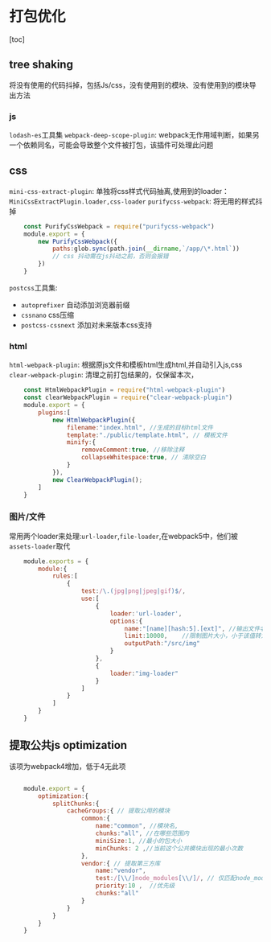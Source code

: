 # 打包优化

[toc]

## tree shaking

将没有使用的代码抖掉，包括Js/css，没有使用到的模块、没有使用到的模块导出方法

### js

`lodash-es`工具集
`webpack-deep-scope-plugin`: webpack无作用域判断，如果另一个依赖同名，可能会导致整个文件被打包，该插件可处理此问题

## css

`mini-css-extract-plugin`: 单独将css样式代码抽离,使用到的loader：`MiniCssExtractPlugin.loader,css-loader`
`purifycss-webpack`: 将无用的样式抖掉

```javascript
    const PurifyCssWebpack = require("purifycss-webpack")
    module.export = {
        new PurifyCssWebpack({
            paths:glob.sync(path.join(__dirname,`/app/\*.html`))
            // css 抖动需在js抖动之前，否则会报错
        })
    }
```

`postcss`工具集:

+ `autoprefixer` 自动添加浏览器前缀
+ `cssnano` css压缩
+ `postcss-cssnext` 添加对未来版本css支持
  
### html

`html-webpack-plugin`: 根据原js文件和模板html生成html,并自动引入js,css
`clear-webpack-plugin`: 清理之前打包结果的，仅保留本次，

```javascript
    const HtmlWebpackPlugin = require("html-webpack-plugin")
    const clearWebpackPlugin = require("clear-webpack-plugin")
    module.export = {
        plugins:[
            new HtmlWebpackPlugin({
                filename:"index.html", //生成的目标html文件
                template:"./public/template.html", // 模板文件
                minify:{
                    removeComment:true, //移除注释
                    collapseWhitespace:true, // 清除空白
                }
            }),
            new ClearWebpackPlugin();
        ]
    }
```

### 图片/文件

常用两个loader来处理:`url-loader`,`file-loader`,在webpack5中，他们被`assets-loader`取代

```javascript
    module.exports = {
        module:{
            rules:[
                {
                    test:/\.(jpg|png|jpeg|gif)$/,
                    use:[
                        {
                            loader:'url-loader',
                            options:{
                                name:"[name][hash:5].[ext]", //输出文件名
                                limit:10000,    //限制图片大小，小于该值转为base64,否则输出文件到指定目录
                                outputPath:"/src/img"
                            }
                        },
                        {
                            loader:"img-loader"
                        }
                    ]
                }
            ]
        }
    }
```

## 提取公共js optimization

该项为webpack4增加，低于4无此项

```javascript

    module.export = {
        optimization:{
            splitChunks:{
                cacheGroups:{ // 提取公用的模块
                    common:{
                        name:"common", //模块名,
                        chunks:"all", //在哪些范围内
                        miniSize:1, //最小的包大小
                        minChunks: 2 ,//当前这个公共模块出现的最小次数
                    },
                    vendor:{ // 提取第三方库
                        name:"vendor",
                        test:/[\\/]node_modules[\\/]/, // 仅匹配node_modules的模块
                        priority:10 ,  //优先级
                        chunks:"all"
                    }
                }
            }
        }
    }
```
